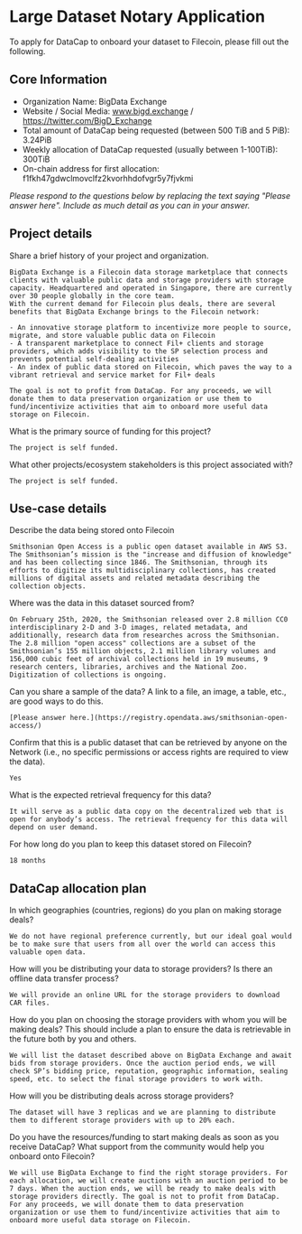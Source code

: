 # Large Dataset Notary Application

To apply for DataCap to onboard your dataset to Filecoin, please fill out the following.

## Core Information
- Organization Name: BigData Exchange
- Website / Social Media: www.bigd.exchange / https://twitter.com/BigD_Exchange
- Total amount of DataCap being requested (between 500 TiB and 5 PiB): 3.24PiB
- Weekly allocation of DataCap requested (usually between 1-100TiB): 300TiB
- On-chain address for first allocation: f1fkh47gdwclmovclfz2kvorhhdofvgr5y7fjvkmi

_Please respond to the questions below by replacing the text saying "Please answer here". Include as much detail as you can in your answer._

## Project details

Share a brief history of your project and organization.
```
BigData Exchange is a Filecoin data storage marketplace that connects clients with valuable public data and storage providers with storage capacity. Headquartered and operated in Singapore, there are currently over 30 people globally in the core team.
With the current demand for Filecoin plus deals, there are several benefits that BigData Exchange brings to the Filecoin network:

- An innovative storage platform to incentivize more people to source, migrate, and store valuable public data on Filecoin
- A transparent marketplace to connect Fil+ clients and storage providers, which adds visibility to the SP selection process and prevents potential self-dealing activities
- An index of public data stored on Filecoin, which paves the way to a vibrant retrieval and service market for Fil+ deals

The goal is not to profit from DataCap. For any proceeds, we will donate them to data preservation organization or use them to fund/incentivize activities that aim to onboard more useful data storage on Filecoin.
```

What is the primary source of funding for this project?
```
The project is self funded.
```

What other projects/ecosystem stakeholders is this project associated with?
```
The project is self funded.
```

## Use-case details

Describe the data being stored onto Filecoin
```
Smithsonian Open Access is a public open dataset available in AWS S3. The Smithsonian’s mission is the "increase and diffusion of knowledge" and has been collecting since 1846. The Smithsonian, through its efforts to digitize its multidisciplinary collections, has created millions of digital assets and related metadata describing the collection objects.
```

Where was the data in this dataset sourced from?
```
On February 25th, 2020, the Smithsonian released over 2.8 million CC0 interdisciplinary 2-D and 3-D images, related metadata, and additionally, research data from researches across the Smithsonian. The 2.8 million "open access" collections are a subset of the Smithsonian’s 155 million objects, 2.1 million library volumes and 156,000 cubic feet of archival collections held in 19 museums, 9 research centers, libraries, archives and the National Zoo. Digitization of collections is ongoing.
```

Can you share a sample of the data? A link to a file, an image, a table, etc., are good ways to do this. 
```
[Please answer here.](https://registry.opendata.aws/smithsonian-open-access/)
```
        
Confirm that this is a public dataset that can be retrieved by anyone on the Network (i.e., no specific permissions or access rights are required to view the data).
```
Yes
```

What is the expected retrieval frequency for this data?
```
It will serve as a public data copy on the decentralized web that is open for anybody’s access. The retrieval frequency for this data will depend on user demand.
```

For how long do you plan to keep this dataset stored on Filecoin?
```
18 months
```


## DataCap allocation plan

In which geographies (countries, regions) do you plan on making storage deals?
```
We do not have regional preference currently, but our ideal goal would be to make sure that users from all over the world can access this valuable open data.
```

How will you be distributing your data to storage providers? Is there an offline data transfer process?
```
We will provide an online URL for the storage providers to download CAR files.
```

How do you plan on choosing the storage providers with whom you will be making deals? This should include a plan to ensure the data is retrievable in the future both by you and others.
```
We will list the dataset described above on BigData Exchange and await bids from storage providers. Once the auction period ends, we will check SP’s bidding price, reputation, geographic information, sealing speed, etc. to select the final storage providers to work with.
```

How will you be distributing deals across storage providers?
```
The dataset will have 3 replicas and we are planning to distribute them to different storage providers with up to 20% each.
```

Do you have the resources/funding to start making deals as soon as you receive DataCap? What support from the community would help you onboard onto Filecoin?
```
We will use BigData Exchange to find the right storage providers. For each allocation, we will create auctions with an auction period to be 7 days. When the auction ends, we will be ready to make deals with storage providers directly. The goal is not to profit from DataCap. For any proceeds, we will donate them to data preservation organization or use them to fund/incentivize activities that aim to onboard more useful data storage on Filecoin.
```
